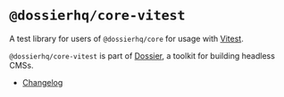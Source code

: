 # `@dossierhq/core-vitest`

A test library for users of `@dossierhq/core` for usage with [Vitest](https://www.npmjs.com/package/vitest).

`@dossierhq/core-vitest` is part of [Dossier](https://www.dossierhq.dev/), a toolkit for building headless CMSs.

- [Changelog](./CHANGELOG.md)
